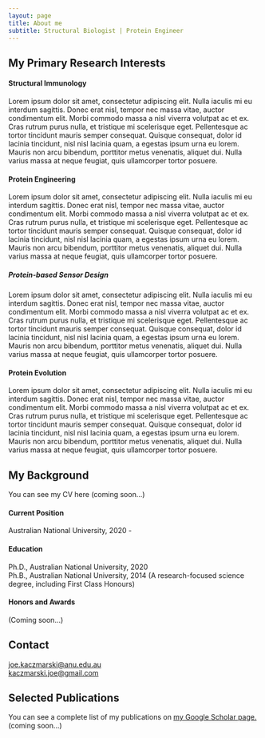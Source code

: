 ```yaml
---
layout: page
title: About me
subtitle: Structural Biologist | Protein Engineer
---
```

  
  
## My Primary Research Interests  
  
  
  
#### Structural Immunology
Lorem ipsum dolor sit amet, consectetur adipiscing elit. Nulla iaculis mi eu interdum sagittis. Donec erat nisl, tempor nec massa vitae, auctor condimentum elit. Morbi commodo massa a nisl viverra volutpat ac et ex. Cras rutrum purus nulla, et tristique mi scelerisque eget. Pellentesque ac tortor tincidunt mauris semper consequat. Quisque consequat, dolor id lacinia tincidunt, nisl nisl lacinia quam, a egestas ipsum urna eu lorem. Mauris non arcu bibendum, porttitor metus venenatis, aliquet dui. Nulla varius massa at neque feugiat, quis ullamcorper tortor posuere.

#### Protein Engineering
Lorem ipsum dolor sit amet, consectetur adipiscing elit. Nulla iaculis mi eu interdum sagittis. Donec erat nisl, tempor nec massa vitae, auctor condimentum elit. Morbi commodo massa a nisl viverra volutpat ac et ex. Cras rutrum purus nulla, et tristique mi scelerisque eget. Pellentesque ac tortor tincidunt mauris semper consequat. Quisque consequat, dolor id lacinia tincidunt, nisl nisl lacinia quam, a egestas ipsum urna eu lorem. Mauris non arcu bibendum, porttitor metus venenatis, aliquet dui. Nulla varius massa at neque feugiat, quis ullamcorper tortor posuere.

##### Protein-based Sensor Design
Lorem ipsum dolor sit amet, consectetur adipiscing elit. Nulla iaculis mi eu interdum sagittis. Donec erat nisl, tempor nec massa vitae, auctor condimentum elit. Morbi commodo massa a nisl viverra volutpat ac et ex. Cras rutrum purus nulla, et tristique mi scelerisque eget. Pellentesque ac tortor tincidunt mauris semper consequat. Quisque consequat, dolor id lacinia tincidunt, nisl nisl lacinia quam, a egestas ipsum urna eu lorem. Mauris non arcu bibendum, porttitor metus venenatis, aliquet dui. Nulla varius massa at neque feugiat, quis ullamcorper tortor posuere.

#### Protein Evolution
Lorem ipsum dolor sit amet, consectetur adipiscing elit. Nulla iaculis mi eu interdum sagittis. Donec erat nisl, tempor nec massa vitae, auctor condimentum elit. Morbi commodo massa a nisl viverra volutpat ac et ex. Cras rutrum purus nulla, et tristique mi scelerisque eget. Pellentesque ac tortor tincidunt mauris semper consequat. Quisque consequat, dolor id lacinia tincidunt, nisl nisl lacinia quam, a egestas ipsum urna eu lorem. Mauris non arcu bibendum, porttitor metus venenatis, aliquet dui. Nulla varius massa at neque feugiat, quis ullamcorper tortor posuere.  

## My Background

You can see my CV here (coming soon...) 

#### Current Position
Australian National University, 2020 -

#### Education
Ph.D., Australian National University, 2020  
Ph.B., Australian National University, 2014 (A research-focused science degree, including First Class Honours)

#### Honors and Awards
(Coming soon...)

## Contact
joe.kaczmarski@anu.edu.au  
kaczmarski.joe@gmail.com

## Selected Publications
You can see a complete list of my publications on [my Google Scholar page.](https://scholar.google.com.au/citations?user=CJ6W4UsAAAAJ&hl=en)
(coming soon...)






